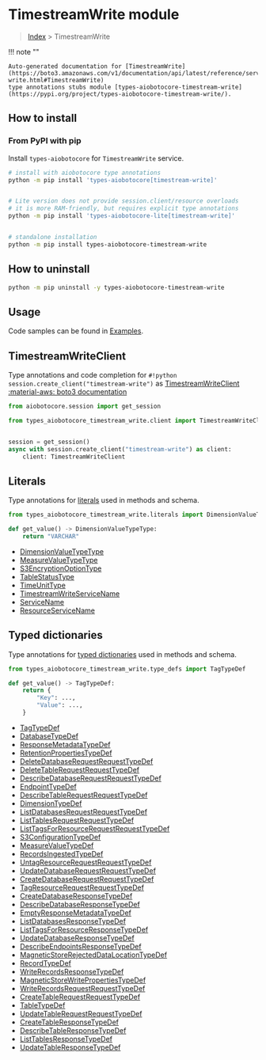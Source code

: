 # TimestreamWrite module

> [Index](../README.md) > TimestreamWrite


!!! note ""

    Auto-generated documentation for [TimestreamWrite](https://boto3.amazonaws.com/v1/documentation/api/latest/reference/services/timestream-write.html#TimestreamWrite)
    type annotations stubs module [types-aiobotocore-timestream-write](https://pypi.org/project/types-aiobotocore-timestream-write/).

## How to install



### From PyPI with pip

Install `types-aiobotocore` for `TimestreamWrite` service.

```bash
# install with aiobotocore type annotations
python -m pip install 'types-aiobotocore[timestream-write]'


# Lite version does not provide session.client/resource overloads
# it is more RAM-friendly, but requires explicit type annotations
python -m pip install 'types-aiobotocore-lite[timestream-write]'


# standalone installation
python -m pip install types-aiobotocore-timestream-write
```



## How to uninstall

```bash
python -m pip uninstall -y types-aiobotocore-timestream-write
```

## Usage

Code samples can be found in [Examples](./usage.md).

## TimestreamWriteClient

Type annotations and code completion for  `#!python session.create_client("timestream-write")` as [TimestreamWriteClient](./client.md)
[:material-aws: boto3 documentation](https://boto3.amazonaws.com/v1/documentation/api/latest/reference/services/timestream-write.html#TimestreamWrite.Client)

```python title="Usage example"
from aiobotocore.session import get_session

from types_aiobotocore_timestream_write.client import TimestreamWriteClient


session = get_session()
async with session.create_client("timestream-write") as client:
    client: TimestreamWriteClient
```








## Literals

Type annotations for [literals](./literals.md) used in methods and schema.

```python title="Usage example"
from types_aiobotocore_timestream_write.literals import DimensionValueTypeType

def get_value() -> DimensionValueTypeType:
    return "VARCHAR"
```

- [DimensionValueTypeType](./literals.md#dimensionvaluetypetype)
- [MeasureValueTypeType](./literals.md#measurevaluetypetype)
- [S3EncryptionOptionType](./literals.md#s3encryptionoptiontype)
- [TableStatusType](./literals.md#tablestatustype)
- [TimeUnitType](./literals.md#timeunittype)
- [TimestreamWriteServiceName](./literals.md#timestreamwriteservicename)
- [ServiceName](./literals.md#servicename)
- [ResourceServiceName](./literals.md#resourceservicename)




## Typed dictionaries

Type annotations for [typed dictionaries](./type_defs.md) used in methods and schema.

```python title="Usage example"
from types_aiobotocore_timestream_write.type_defs import TagTypeDef

def get_value() -> TagTypeDef:
    return {
        "Key": ...,
        "Value": ...,
    }
```

- [TagTypeDef](./type_defs.md#tagtypedef)
- [DatabaseTypeDef](./type_defs.md#databasetypedef)
- [ResponseMetadataTypeDef](./type_defs.md#responsemetadatatypedef)
- [RetentionPropertiesTypeDef](./type_defs.md#retentionpropertiestypedef)
- [DeleteDatabaseRequestRequestTypeDef](./type_defs.md#deletedatabaserequestrequesttypedef)
- [DeleteTableRequestRequestTypeDef](./type_defs.md#deletetablerequestrequesttypedef)
- [DescribeDatabaseRequestRequestTypeDef](./type_defs.md#describedatabaserequestrequesttypedef)
- [EndpointTypeDef](./type_defs.md#endpointtypedef)
- [DescribeTableRequestRequestTypeDef](./type_defs.md#describetablerequestrequesttypedef)
- [DimensionTypeDef](./type_defs.md#dimensiontypedef)
- [ListDatabasesRequestRequestTypeDef](./type_defs.md#listdatabasesrequestrequesttypedef)
- [ListTablesRequestRequestTypeDef](./type_defs.md#listtablesrequestrequesttypedef)
- [ListTagsForResourceRequestRequestTypeDef](./type_defs.md#listtagsforresourcerequestrequesttypedef)
- [S3ConfigurationTypeDef](./type_defs.md#s3configurationtypedef)
- [MeasureValueTypeDef](./type_defs.md#measurevaluetypedef)
- [RecordsIngestedTypeDef](./type_defs.md#recordsingestedtypedef)
- [UntagResourceRequestRequestTypeDef](./type_defs.md#untagresourcerequestrequesttypedef)
- [UpdateDatabaseRequestRequestTypeDef](./type_defs.md#updatedatabaserequestrequesttypedef)
- [CreateDatabaseRequestRequestTypeDef](./type_defs.md#createdatabaserequestrequesttypedef)
- [TagResourceRequestRequestTypeDef](./type_defs.md#tagresourcerequestrequesttypedef)
- [CreateDatabaseResponseTypeDef](./type_defs.md#createdatabaseresponsetypedef)
- [DescribeDatabaseResponseTypeDef](./type_defs.md#describedatabaseresponsetypedef)
- [EmptyResponseMetadataTypeDef](./type_defs.md#emptyresponsemetadatatypedef)
- [ListDatabasesResponseTypeDef](./type_defs.md#listdatabasesresponsetypedef)
- [ListTagsForResourceResponseTypeDef](./type_defs.md#listtagsforresourceresponsetypedef)
- [UpdateDatabaseResponseTypeDef](./type_defs.md#updatedatabaseresponsetypedef)
- [DescribeEndpointsResponseTypeDef](./type_defs.md#describeendpointsresponsetypedef)
- [MagneticStoreRejectedDataLocationTypeDef](./type_defs.md#magneticstorerejecteddatalocationtypedef)
- [RecordTypeDef](./type_defs.md#recordtypedef)
- [WriteRecordsResponseTypeDef](./type_defs.md#writerecordsresponsetypedef)
- [MagneticStoreWritePropertiesTypeDef](./type_defs.md#magneticstorewritepropertiestypedef)
- [WriteRecordsRequestRequestTypeDef](./type_defs.md#writerecordsrequestrequesttypedef)
- [CreateTableRequestRequestTypeDef](./type_defs.md#createtablerequestrequesttypedef)
- [TableTypeDef](./type_defs.md#tabletypedef)
- [UpdateTableRequestRequestTypeDef](./type_defs.md#updatetablerequestrequesttypedef)
- [CreateTableResponseTypeDef](./type_defs.md#createtableresponsetypedef)
- [DescribeTableResponseTypeDef](./type_defs.md#describetableresponsetypedef)
- [ListTablesResponseTypeDef](./type_defs.md#listtablesresponsetypedef)
- [UpdateTableResponseTypeDef](./type_defs.md#updatetableresponsetypedef)


